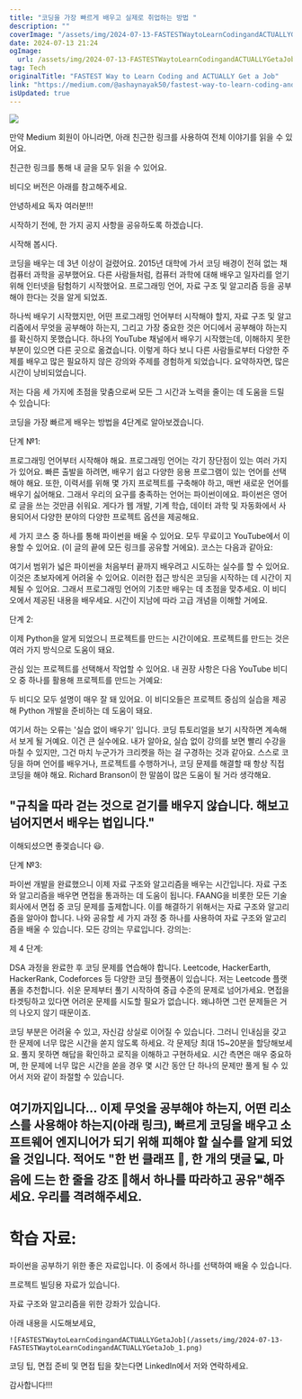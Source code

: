 ```yaml
---
title: "코딩을 가장 빠르게 배우고 실제로 취업하는 방법 "
description: ""
coverImage: "/assets/img/2024-07-13-FASTESTWaytoLearnCodingandACTUALLYGetaJob_0.png"
date: 2024-07-13 21:24
ogImage:
  url: /assets/img/2024-07-13-FASTESTWaytoLearnCodingandACTUALLYGetaJob_0.png
tag: Tech
originalTitle: "FASTEST Way to Learn Coding and ACTUALLY Get a Job"
link: "https://medium.com/@ashaynayak50/fastest-way-to-learn-coding-and-actually-get-a-job-04d7b34b5359"
isUpdated: true
---
```


<img src="/assets/img/2024-07-13-FASTESTWaytoLearnCodingandACTUALLYGetaJob_0.png" />

만약 Medium 회원이 아니라면, 아래 친근한 링크를 사용하여 전체 이야기를 읽을 수 있어요.

친근한 링크를 통해 내 글을 모두 읽을 수 있어요.

비디오 버전은 아래를 참고해주세요.

<!-- seedividend - 사각형 -->

<ins class="adsbygoogle"
     style="display:block"
     data-ad-client="ca-pub-4877378276818686"
     data-ad-slot="1898504329"
     data-ad-format="auto"
     data-full-width-responsive="true"></ins>

<script>
     (adsbygoogle = window.adsbygoogle || []).push({});
</script>

안녕하세요 독자 여러분!!!

시작하기 전에, 한 가지 공지 사항을 공유하도록 하겠습니다.

시작해 봅시다.

코딩을 배우는 데 3년 이상이 걸렸어요. 2015년 대학에 가서 코딩 배경이 전혀 없는 채 컴퓨터 과학을 공부했어요. 다른 사람들처럼, 컴퓨터 과학에 대해 배우고 일자리를 얻기 위해 인터넷을 탐험하기 시작했어요. 프로그래밍 언어, 자료 구조 및 알고리즘 등을 공부해야 한다는 것을 알게 되었죠.

<!-- seedividend - 사각형 -->

<ins class="adsbygoogle"
     style="display:block"
     data-ad-client="ca-pub-4877378276818686"
     data-ad-slot="1898504329"
     data-ad-format="auto"
     data-full-width-responsive="true"></ins>

<script>
     (adsbygoogle = window.adsbygoogle || []).push({});
</script>

하나씩 배우기 시작했지만, 어떤 프로그래밍 언어부터 시작해야 할지, 자료 구조 및 알고리즘에서 무엇을 공부해야 하는지, 그리고 가장 중요한 것은 어디에서 공부해야 하는지를 확신하지 못했습니다. 하나의 YouTube 채널에서 배우기 시작했는데, 이해하지 못한 부분이 있으면 다른 곳으로 옮겼습니다. 이렇게 하다 보니 다른 사람들로부터 다양한 주제를 배우고 많은 필요하지 않은 강의와 주제를 경험하게 되었습니다. 요약하자면, 많은 시간이 낭비되었습니다.

저는 다음 세 가지에 초점을 맞춤으로써 모든 그 시간과 노력을 줄이는 데 도움을 드릴 수 있습니다:

코딩을 가장 빠르게 배우는 방법을 4단계로 알아보겠습니다.

단계 №1:

<!-- seedividend - 사각형 -->

<ins class="adsbygoogle"
     style="display:block"
     data-ad-client="ca-pub-4877378276818686"
     data-ad-slot="1898504329"
     data-ad-format="auto"
     data-full-width-responsive="true"></ins>

<script>
     (adsbygoogle = window.adsbygoogle || []).push({});
</script>

프로그래밍 언어부터 시작해야 해요. 프로그래밍 언어는 각기 장단점이 있는 여러 가지가 있어요. 빠른 출발을 하려면, 배우기 쉽고 다양한 응용 프로그램이 있는 언어를 선택해야 해요. 또한, 이력서를 위해 몇 가지 프로젝트를 구축해야 하고, 매번 새로운 언어를 배우기 싫어해요. 그래서 우리의 요구를 충족하는 언어는 파이썬이에요. 파이썬은 영어로 글을 쓰는 것만큼 쉬워요. 게다가 웹 개발, 기계 학습, 데이터 과학 및 자동화에서 사용되어서 다양한 분야의 다양한 프로젝트 옵션을 제공해요.

세 가지 코스 중 하나를 통해 파이썬을 배울 수 있어요. 모두 무료이고 YouTube에서 이용할 수 있어요. (이 글의 끝에 모든 링크를 공유할 거에요). 코스는 다음과 같아요:

여기서 범위가 넓은 파이썬을 처음부터 끝까지 배우려고 시도하는 실수를 할 수 있어요. 이것은 초보자에게 어려울 수 있어요. 이러한 접근 방식은 코딩을 시작하는 데 시간이 지체될 수 있어요. 그래서 프로그래밍 언어의 기초만 배우는 데 초점을 맞추세요. 이 비디오에서 제공된 내용을 배우세요. 시간이 지남에 따라 고급 개념을 이해할 거에요.

단계 2:

<!-- seedividend - 사각형 -->

<ins class="adsbygoogle"
     style="display:block"
     data-ad-client="ca-pub-4877378276818686"
     data-ad-slot="1898504329"
     data-ad-format="auto"
     data-full-width-responsive="true"></ins>

<script>
     (adsbygoogle = window.adsbygoogle || []).push({});
</script>

이제 Python을 알게 되었으니 프로젝트를 만드는 시간이에요. 프로젝트를 만드는 것은 여러 가지 방식으로 도움이 돼요.

관심 있는 프로젝트를 선택해서 작업할 수 있어요. 내 권장 사항은 다음 YouTube 비디오 중 하나를 활용해 프로젝트를 만드는 거예요:

두 비디오 모두 설명이 매우 잘 돼 있어요. 이 비디오들은 프로젝트 중심의 실습을 제공해 Python 개발을 준비하는 데 도움이 돼요.

여기서 하는 오류는 '실습 없이 배우기' 입니다. 코딩 튜토리얼을 보기 시작하면 계속해서 보게 될 거예요. 이건 큰 실수에요. 내가 알아요, 실습 없이 강의를 보면 빨리 수강을 마칠 수 있지만, 그건 마치 누군가가 크리켓을 하는 걸 구경하는 것과 같아요. 스스로 코딩을 하며 언어를 배우거나, 프로젝트를 수행하거나, 코딩 문제를 해결할 때 항상 직접 코딩을 해야 해요. Richard Branson이 한 말씀이 많은 도움이 될 거라 생각해요.

<!-- seedividend - 사각형 -->

<ins class="adsbygoogle"
     style="display:block"
     data-ad-client="ca-pub-4877378276818686"
     data-ad-slot="1898504329"
     data-ad-format="auto"
     data-full-width-responsive="true"></ins>

<script>
     (adsbygoogle = window.adsbygoogle || []).push({});
</script>

## "규칙을 따라 걷는 것으로 걷기를 배우지 않습니다. 해보고 넘어지면서 배우는 법입니다."

이해되셨으면 좋겣습니다 😃.

단계 №3:

파이썬 개발을 완료했으니 이제 자료 구조와 알고리즘을 배우는 시간입니다. 자료 구조와 알고리즘을 배우면 면접을 통과하는 데 도움이 됩니다. FAANG을 비롯한 모든 기술 회사에서 면접 중 코딩 문제를 출제합니다. 이를 해결하기 위해서는 자료 구조와 알고리즘을 알아야 합니다. 나와 공유할 세 가지 과정 중 하나를 사용하여 자료 구조와 알고리즘을 배울 수 있습니다. 모든 강의는 무료입니다. 강의는:

<!-- seedividend - 사각형 -->

<ins class="adsbygoogle"
     style="display:block"
     data-ad-client="ca-pub-4877378276818686"
     data-ad-slot="1898504329"
     data-ad-format="auto"
     data-full-width-responsive="true"></ins>

<script>
     (adsbygoogle = window.adsbygoogle || []).push({});
</script>

제 4 단계:

DSA 과정을 완료한 후 코딩 문제를 연습해야 합니다. Leetcode, HackerEarth, HackerRank, Codeforces 등 다양한 코딩 플랫폼이 있습니다. 저는 Leetcode 플랫폼을 추천합니다. 쉬운 문제부터 풀기 시작하여 중급 수준의 문제로 넘어가세요. 면접을 타겟팅하고 있다면 어려운 문제를 시도할 필요가 없습니다. 왜냐하면 그런 문제들은 거의 나오지 않기 때문이죠.

코딩 부분은 어려울 수 있고, 자신감 상실로 이어질 수 있습니다. 그러니 인내심을 갖고 한 문제에 너무 많은 시간을 쏟지 않도록 하세요. 각 문제당 최대 15~20분을 할당해보세요. 풀지 못하면 해답을 확인하고 로직을 이해하고 구현하세요. 시간 측면은 매우 중요하며, 한 문제에 너무 많은 시간을 쏟을 경우 몇 시간 동안 단 하나의 문제만 풀게 될 수 있어서 저와 같이 좌절할 수 있습니다.

## 여기까지입니다... 이제 무엇을 공부해야 하는지, 어떤 리소스를 사용해야 하는지(아래 링크), 빠르게 코딩을 배우고 소프트웨어 엔지니어가 되기 위해 피해야 할 실수를 알게 되었을 것입니다. 적어도 "한 번 클래프 👏, 한 개의 댓글 💻, 마음에 드는 한 줄을 강조 🔆해서 하나를 따라하고 공유"해주세요. 우리를 격려해주세요.

<!-- seedividend - 사각형 -->

<ins class="adsbygoogle"
     style="display:block"
     data-ad-client="ca-pub-4877378276818686"
     data-ad-slot="1898504329"
     data-ad-format="auto"
     data-full-width-responsive="true"></ins>

<script>
     (adsbygoogle = window.adsbygoogle || []).push({});
</script>

# 학습 자료:

파이썬을 공부하기 위한 좋은 자료입니다. 이 중에서 하나를 선택하여 배울 수 있습니다.

프로젝트 빌딩용 자료가 있습니다.

자료 구조와 알고리즘을 위한 강좌가 있습니다.

<!-- seedividend - 사각형 -->

<ins class="adsbygoogle"
     style="display:block"
     data-ad-client="ca-pub-4877378276818686"
     data-ad-slot="1898504329"
     data-ad-format="auto"
     data-full-width-responsive="true"></ins>

<script>
     (adsbygoogle = window.adsbygoogle || []).push({});
</script>

아래 내용을 시도해보세요,

`![FASTESTWaytoLearnCodingandACTUALLYGetaJob](/assets/img/2024-07-13-FASTESTWaytoLearnCodingandACTUALLYGetaJob_1.png)`

코딩 팁, 면접 준비 및 면접 팁을 찾는다면 LinkedIn에서 저와 연락하세요.

감사합니다!!!
